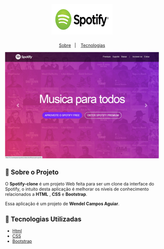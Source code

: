 <h1 align="center">
    <img alt="Spotify" src="img/logo.jpg" width="200px" height="100px" />
</h1>




<p align="center">
    <a href="#bookmark-sobre-o-projeto">Sobre</a>&nbsp;&nbsp;&nbsp;|&nbsp;&nbsp;&nbsp;
    <a href="#rocket-tecnologias-utilizadas">Tecnologias</a>
<p align="center">
    <img alt="Design do Projeto" width="650px" src="img/capa.jpg" />
<p>



## :bookmark: Sobre o Projeto

O **Spotify-clone** é um projeto Web feita para ser um clone da interface do Spotify, o intuito desta aplicação é melhorar os níveis de conhecimento relacionados a **HTML** , **CSS** e **Bootstrap**.

Essa aplicação é um projeto de **Wendel Campos Aguiar**.

## :rocket: Tecnologias Utilizadas

-  [Html](https://www.w3schools.com/html/)
-  [CSS](https://www.w3schools.com/html/)
-  [Bootstrap](https://getbootstrap.com/)

